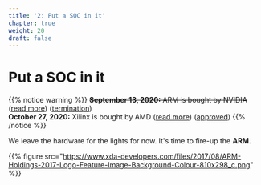 ```yaml
---
title: '2: Put a SOC in it'
chapter: true
weight: 20
draft: false
---
```


# Put a SOC in it

{{% notice warning %}}
~~**September 13, 2020:** ARM is bought by NVIDIA~~ ([read more](https://nvidianews.nvidia.com/news/nvidia-to-acquire-arm-for-40-billion-creating-worlds-premier-computing-company-for-the-age-of-ai)) ([termination](https://nvidianews.nvidia.com/news/nvidia-and-softbank-group-announce-termination-of-nvidias-acquisition-of-arm-limited))
<br/>
**October 27, 2020:** Xilinx is bought by AMD ([read more](https://www.eetimes.com/amd-confirms-rumored-acquisition-of-xilinx/#)) ([approved](https://www.amd.com/en/press-releases/2022-02-10-amd-receives-all-necessary-approvals-for-proposed-acquisition-xilinx))
{{% /notice %}}

We leave the hardware for the lights for now. It's time to fire-up the **ARM**.

{{% figure src="https://www.xda-developers.com/files/2017/08/ARM-Holdings-2017-Logo-Feature-Image-Background-Colour-810x298_c.png" %}}
